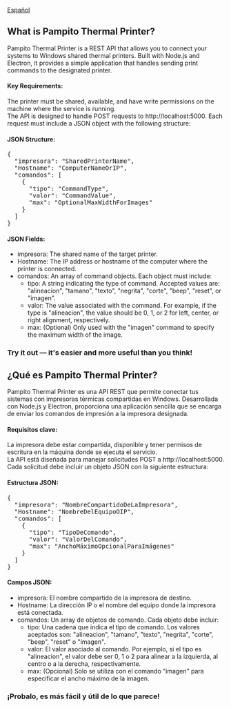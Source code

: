 <a href="#pampito-esp">Español</a>

<h2>What is Pampito Thermal Printer?</h2>
Pampito Thermal Printer is a REST API that allows you to connect your systems to Windows shared thermal printers. Built with Node.js and Electron, it provides a simple application that handles sending print commands to the designated printer.
<br>
<h4>Key Requirements:</h4>
The printer must be shared, available, and have write permissions on the machine where the service is running.
<br>
The API is designed to handle POST requests to http://localhost:5000. Each request must include a JSON object with the following structure:

<h4>JSON Structure:</h4>
<pre>
{
  "impresora": "SharedPrinterName",
  "Hostname": "ComputerNameOrIP",
  "comandos": [
    {
      "tipo": "CommandType",
      "valor": "CommandValue",
      "max": "OptionalMaxWidthForImages"
    }
  ]
}
</pre>
<h4>JSON Fields:</h4>
<ul>
    <li>impresora: The shared name of the target printer.</li>
    <li>Hostname: The IP address or hostname of the computer where the printer is connected.</li>
    <li>comandos: An array of command objects. Each object must include:
    <ul>
        <li>
            tipo: A string indicating the type of command. Accepted values are: "alineacion", "tamano", "texto", "negrita", "corte", "beep", "reset", or "imagen".
        </li>
        <li>valor: The value associated with the command. For example, if the type is "alineacion", the value should be 0, 1, or 2 for left, center, or right alignment, respectively.</li>
        <li>max: (Optional) Only used with the "imagen" command to specify the maximum width of the image.</li>
    </ul>
    </li>
    
</ul>

<h3>Try it out — it's easier and more useful than you think!</h3>





<h2 id="pampito-esp">¿Qué es Pampito Thermal Printer?</h2>
Pampito Thermal Printer es una API REST que permite conectar tus sistemas con impresoras térmicas compartidas en Windows. Desarrollada con Node.js y Electron, proporciona una aplicación sencilla que se encarga de enviar los comandos de impresión a la impresora designada.
<br>
<h4>Requisitos clave:</h4>
La impresora debe estar compartida, disponible y tener permisos de escritura en la máquina donde se ejecuta el servicio.
<br>
La API está diseñada para manejar solicitudes POST a http://localhost:5000. Cada solicitud debe incluir un objeto JSON con la siguiente estructura:

<h4>Estructura JSON:</h4>
<pre>
{
  "impresora": "NombreCompartidoDeLaImpresora",
  "Hostname": "NombreDelEquipoOIP",
  "comandos": [
    {
      "tipo": "TipoDeComando",
      "valor": "ValorDelComando",
      "max": "AnchoMáximoOpcionalParaImágenes"
    }
  ]
}
</pre>
<h4>Campos JSON:</h4>
<ul>
    <li>impresora: El nombre compartido de la impresora de destino.</li>
    <li>Hostname: La dirección IP o el nombre del equipo donde la impresora está conectada.</li>
    <li>comandos: Un array de objetos de comando. Cada objeto debe incluir:
    <ul>
        <li>
            tipo: Una cadena que indica el tipo de comando. Los valores aceptados son: "alineacion", "tamano", "texto", "negrita", "corte", "beep", "reset" o "imagen".
        </li>
        <li>valor: El valor asociado al comando. Por ejemplo, si el tipo es "alineacion", el valor debe ser 0, 1 o 2 para alinear a la izquierda, al centro o a la derecha, respectivamente.</li>
        <li>max: (Opcional) Solo se utiliza con el comando "imagen" para especificar el ancho máximo de la imagen.</li>
    </ul>
    </li>
</ul>

<h3>¡Probalo, es más fácil y útil de lo que parece!</h3>

